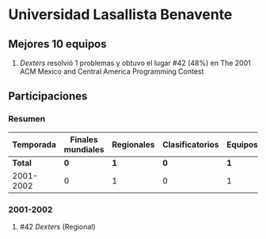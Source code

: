 ---
---

# Universidad Lasallista Benavente

## Mejores 10 equipos

1. _Dexters_ resolvió 1 problemas y obtuvo el lugar #42 (48%) en The 2001 ACM Mexico and Central America Programming Contest

## Participaciones

### Resumen

| Temporada | Finales mundiales | Regionales | Clasificatorios | Equipos |
| --- | --- | --- | --- | --- |
| **Total** | **0** | **1** | **0** | **1** |
| 2001-2002 | 0 | 1 | 0 | 1 |

### 2001-2002

1. #42 _Dexters_ (Regional)



